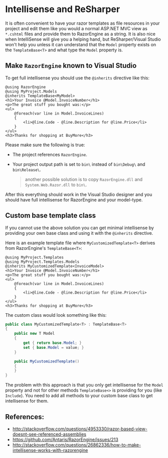 ﻿# Intellisense and ReSharper

It is often convenient to have your razor templates as file resources in your project and edit them 
like you would a normal ASP.NET MVC view as `*.cshtml` files and provide them to RazorEngine as a string. 
It is also nice when IntelliSense will give you a helping hand, 
but ReSharper/Visual Studio won't help you unless it can understand that the `Model` property exists on the `TemplateBase<T>` 
and what type the `Model` property is.

## Make `RazorEngine` known to Visual Studio

To get full intellisense you should use the `@inherits` directive like this:

```markup
@using RazorEngine
@using MyProject.Models
@inherits TemplateBase<MyModel>
<h1>Your Invoice @Model.InvoiceNumber</h1>
<p>The great stuff you bought was:</p>
<ul>
    @foreach(var line in Model.InvoiceLines)
    {
        <li>@line.Code - @line.Description for @line.Price</li>
    }
</ul>
<h3>Thanks for shopping at BuyMore</h3>
```

Please make sure the following is true:

 - The project references `RazorEngine`.

 - Your project output path is set to `bin\` instead of `bin\Debug\` and `bin\Release\`.
   
   > another possible solution is to copy `RazorEngine.dll` and `System.Web.Razor.dll` to `bin\`.


After this everything should work in the Visual Studio designer and you should have full intellisense for 
RazorEngine and your model-type.


## Custom base template class

If you cannot use the above solution you can get minimal intellisense by 
providing your own base class and using it with the `@inherits` directive.

Here is an example template file where `MyCustomizedTemplate<T>` derives from RazorEngine's `TemplateBase<T>`:

```markup
@using MyProject.Templates
@using MyProject.Templates.Models
@inherits MyCustomizedTemplate<InvoiceModel>
<h1>Your Invoice @Model.InvoiceNumber</h1>
<p>The great stuff you bought was:</p>
<ul>
    @foreach(var line in Model.InvoiceLines)
    {
        <li>@line.Code - @line.Description for @line.Price</li>
    }
</ul>
<h3>Thanks for shopping at BuyMore</h3>
```

The custom class would look something like this:

```csharp
public class MyCustomizedTemplate<T> : TemplateBase<T>
{
	public new T Model 
	{
		get { return base.Model; }
		set { base.Model = value; }
	}

	public MyCustomizedTemplate()
	{
	}
}
```

The problem with this approach is that you only get intellisense for the `Model` property and not for other 
methods `TemplateBase<>` is providing for you (like `Include`).
You need to add all methods to your custom base class to get intellisense for them.

## References:

- http://stackoverflow.com/questions/4953330/razor-based-view-doesnt-see-referenced-assemblies
- https://github.com/Antaris/RazorEngine/issues/213
- http://stackoverflow.com/questions/26862336/how-to-make-intellisense-works-with-razorengine